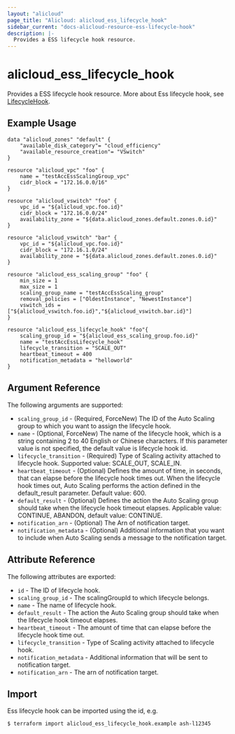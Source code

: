 ```yaml
---
layout: "alicloud"
page_title: "Alicloud: alicloud_ess_lifecycle_hook"
sidebar_current: "docs-alicloud-resource-ess-lifecycle-hook"
description: |-
  Provides a ESS lifecycle hook resource.
---
```


# alicloud\_ess\_lifecycle\_hook

Provides a ESS lifecycle hook resource. More about Ess lifecycle hook, see [LifecycleHook](https://www.alibabacloud.com/help/doc-detail/73839.htm).

## Example Usage
```
data "alicloud_zones" "default" {
	"available_disk_category"= "cloud_efficiency"
	"available_resource_creation"= "VSwitch"
}

resource "alicloud_vpc" "foo" {
  	name = "testAccEssScalingGroup_vpc"
  	cidr_block = "172.16.0.0/16"
}

resource "alicloud_vswitch" "foo" {
  	vpc_id = "${alicloud_vpc.foo.id}"
  	cidr_block = "172.16.0.0/24"
	availability_zone = "${data.alicloud_zones.default.zones.0.id}"
}

resource "alicloud_vswitch" "bar" {
  	vpc_id = "${alicloud_vpc.foo.id}"
  	cidr_block = "172.16.1.0/24"
  	availability_zone = "${data.alicloud_zones.default.zones.0.id}"
}

resource "alicloud_ess_scaling_group" "foo" {
	min_size = 1
	max_size = 1
	scaling_group_name = "testAccEssScaling_group"
	removal_policies = ["OldestInstance", "NewestInstance"]
	vswitch_ids = ["${alicloud_vswitch.foo.id}","${alicloud_vswitch.bar.id}"]
}

resource "alicloud_ess_lifecycle_hook" "foo"{
	scaling_group_id = "${alicloud_ess_scaling_group.foo.id}"
	name = "testAccEssLifecycle_hook"
	lifecycle_transition = "SCALE_OUT"
	heartbeat_timeout = 400
	notification_metadata = "helloworld"
}
```

## Argument Reference

The following arguments are supported:

* `scaling_group_id` - (Required, ForceNew) The ID of the Auto Scaling group to which you want to assign the lifecycle hook.
* `name` - (Optional, ForceNew) The name of the lifecycle hook, which is a string containing 2 to 40 English or Chinese characters. If this parameter value is not specified, the default value is lifecycle hook id.
* `lifecycle_transition` - (Required) Type of Scaling activity attached to lifecycle hook. Supported value: SCALE_OUT, SCALE_IN.
* `heartbeat_timeout` - (Optional) Defines the amount of time, in seconds, that can elapse before the lifecycle hook times out. When the lifecycle hook times out, Auto Scaling performs the action defined in the default_result parameter. Default value: 600.
* `default_result` - (Optional) Defines the action the Auto Scaling group should take when the lifecycle hook timeout elapses. Applicable value: CONTINUE, ABANDON, default value: CONTINUE.
* `notification_arn` - (Optional) The Arn of notification target.
* `notification_metadata` - (Optional) Additional information that you want to include when Auto Scaling sends a message to the notification target.

## Attribute Reference

The following attributes are exported:

* `id` - The ID of lifecycle hook.
* `scaling_group_id` - The scalingGroupId to which lifecycle belongs.
* `name` - The name of lifecycle hook.
* `default_result` - The action the Auto Scaling group should take when the lifecycle hook timeout elapses.
* `heartbeat_timeout` - The amount of time that can elapse before the lifecycle hook time out.
* `lifecycle_transition` - Type of Scaling activity attached to lifecycle hook.
* `notification_metadata` - Additional information that will be sent to notification target.
* `notification_arn` - The arn of notification target.

## Import

Ess lifecycle hook can be imported using the id, e.g.

```
$ terraform import alicloud_ess_lifecycle_hook.example ash-l12345
```